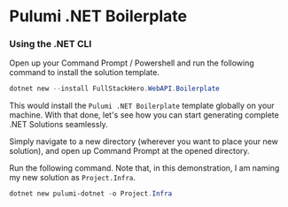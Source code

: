 # Pulumi .NET Boilerplate

### Using the .NET CLI

Open up your Command Prompt / Powershell and run the following command to install the solution template.

```powershell
dotnet new --install FullStackHero.WebAPI.Boilerplate
```
This would install the `Pulumi .NET Boilerplate` template globally on your machine. With that done, let's see how you can start generating complete .NET Solutions seamlessly.

Simply navigate to a new directory (wherever you want to place your new solution), and open up Command Prompt at the opened directory.

Run the following command. Note that, in this demonstration, I am naming my new solution as `Project.Infra`.

```powershell
dotnet new pulumi-dotnet -o Project.Infra
```
